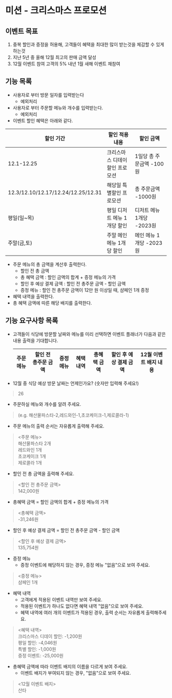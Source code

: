 # 미션 - 크리스마스 프로모션 
## 이벤트 목표
1. 중복 할인과 증정을 허용해, 고객들이 혜택을 최대한 많이 받는것을 체감할 수 있게 하는것
2. 지냔 5년 중 올해 12월 최고의 판매 금액 달성 
3. 12월 이벤트 참여 고객의 5% 내년 1월 새해 이벤트 재참여
## 기능 목록
* 사용자로 부터 방문 일자를 입력받는다
    - 예외처리 
* 사용자로 부터 주문할 메뉴와 개수를 입력받는다.
    - 예외처리
* 이벤트 할인 혜택은 아래와 같다.

| 할인 기간  | 할인 적용 내용       | 할인 금액            |
  |--------|----------------|------------------|
| 12.1-12.25 | 크리스마스 디데이 할인 프로모션 | 1일당 총 주문금액 -100원 |
| 12.3/12.10/12.17/12.24/12.25/12.31 | 해당일 특별할인 프로모션  | 총 주문금액 -1000원    |
| 평일(일~목)| 평일 디저트 메뉴 1개당 할인| 디저트 메뉴 1개당 -2023원|
| 주말(금,토)| 주말 메인 메뉴 1개당 할인| 메인 메뉴 1개당 -2023원 |
* 주문 메뉴의 총 금액을 계산후 출력한다.
    - 할인 전 총 금액
    - 총 혜택 금액 : 할인 금액의 합계 + 증정 메뉴의 가격
    - 할인 후 예상 결제 금액 : 할인 전 총주문 금액 - 할인 금액
    - 증정 메뉴 : 할인 전 총주문 금액이 12만 원 이상일 때, 샴페인 1개 증정
* 혜택 내역을 출력한다.
* 총 혜택 금액에 따른 해당 배지를 출력한다.
## 기능 요구사항 목록
* 고객들이 식당에 방문할 날짜와 메뉴를 미리 선택하면 이벤트 플래너가 다음과 같은 내용 출력을 기대합니다.

  |주문 메뉴|할인 전 총주문 금액|증정 메뉴|혜택 내역|총혜택 금액|할인 후 예상 결제 금액|12월 이벤트 배지 내용|
  |-|---|---|---|---|---|---|
* 12월 중 식당 예상 방문 날짜는 언제인가요? (숫자만 입력해 주세요!)
>26
* 주문하실 메뉴와 개수를 알려 주세요. 
> (e.g. 해산물파스타-2,레드와인-1,초코케이크-1,제로콜라-1)
* 주문 메뉴의 출력 순서는 자유롭게 출력해 주세요.
> <주문 메뉴><br>
해산물파스타 2개<br>
레드와인 1개<br>
초코케이크 1개<br>
제로콜라 1개
* 할인 전 총 금액을 출력해 주세요.
><할인 전 총주문 금액><br>
142,000원
* 총혜택 금액 = 할인 금액의 합계 + 증정 메뉴의 가격
><총혜택 금액><br>
-31,246원
* 할인 후 예상 결제 금액 = 할인 전 총주문 금액 - 할인 금액
> <할인 후 예상 결제 금액><br>
135,754원
*  증정 메뉴
    - 증정 이벤트에 해당하지 않는 경우, 증정 메뉴 "없음"으로 보여 주세요.
> <증정 메뉴><br>
샴페인 1개
*  혜택 내역
    - 고객에게 적용된 이벤트 내역만 보여 주세요.
    - 적용된 이벤트가 하나도 없다면 혜택 내역 "없음"으로 보여 주세요.
    - 혜택 내역에 여러 개의 이벤트가 적용된 경우, 출력 순서는 자유롭게 출력해주세요.
> <혜택 내역><br>
크리스마스 디데이 할인: -1,200원<br>
평일 할인: -4,046원<br>
특별 할인: -1,000원<br>
증정 이벤트: -25,000원
* 총혜택 금액에 따라 이벤트 배지의 이름을 다르게 보여 주세요.
    - 이벤트 배지가 부여되지 않는 경우, "없음"으로 보여 주세요.
> <12월 이벤트 배지><br>
산타